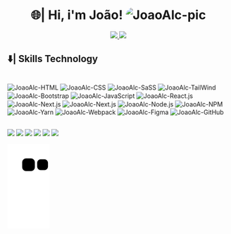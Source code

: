 <div>
  <h1 align="center">🌐| Hi, i'm João!
  <img align="top" alt="JoaoAlc-pic" height="150" style="border-radius:40px;" src="https://lh3.googleusercontent.com/ogw/ADea4I69fY51NSJlktQc6ciucnxpt3QxE0H1JrfG2EbtzQ=s192-c-mo">
  </h1> 

</div>

<div align="center">
  <a href="https://github.com/joaoalcdev">
    <img height="180em" src="https://github-readme-stats.vercel.app/api?username=joaoalcdev&show_icons=true&theme=react&include_all_commits=true&count_private=true"/>
    <img height="180em" src="https://github-readme-stats.vercel.app/api/top-langs/?username=joaoalcdev&layout=compact&langs_count=7&theme=react"/>
  </a>
</div>
  
  ## ⬇️|  Skills Technology 
  
<div style="display: inline_block"><br>
 <img align="center" alt="JoaoAlc-HTML" height="30" width="40" src="https://cdn.jsdelivr.net/gh/devicons/devicon/icons/html5/html5-original.svg" />
 <img align="center" alt="JoaoAlc-CSS" height="30" width="40" src="https://cdn.jsdelivr.net/gh/devicons/devicon/icons/css3/css3-original.svg" />
 <img align="center" alt="JoaoAlc-SaSS" height="30" width="40" src="https://cdn.jsdelivr.net/gh/devicons/devicon/icons/sass/sass-original.svg" />
 <img align="center" alt="JoaoAlc-TailWind" height="30" width="40" src="https://cdn.jsdelivr.net/gh/devicons/devicon/icons/tailwindcss/tailwindcss-plain.svg"/>
 <img align="center" alt="JoaoAlc-Bootstrap" height="30" width="40" src="https://cdn.jsdelivr.net/gh/devicons/devicon/icons/bootstrap/bootstrap-original.svg"/>
 <img align="center" alt="JoaoAlc-JavaScript" height="30" width="40" src="https://cdn.jsdelivr.net/gh/devicons/devicon/icons/javascript/javascript-original.svg"/>
 <img align="center" alt="JoaoAlc-React.js" height="30" width="40" src="https://cdn.jsdelivr.net/gh/devicons/devicon/icons/react/react-original.svg" />
 <img align="center" alt="JoaoAlc-Next.js" height="30" width="40" src="https://cdn.jsdelivr.net/gh/devicons/devicon/icons/nextjs/nextjs-original-wordmark.svg" />
 <img align="center" alt="JoaoAlc-Next.js" height="30" width="40" src="https://cdn.jsdelivr.net/gh/devicons/devicon/icons/nextjs/nextjs-original.svg" />
 <img align="center" alt="JoaoAlc-Node.js" height="30" width="40" src="https://cdn.jsdelivr.net/gh/devicons/devicon/icons/nodejs/nodejs-original.svg" />
 <img align="center" alt="JoaoAlc-NPM" height="30" width="40" src="https://cdn.jsdelivr.net/gh/devicons/devicon/icons/npm/npm-original-wordmark.svg" />
 <img align="center" alt="JoaoAlc-Yarn" height="30" width="40" src="https://cdn.jsdelivr.net/gh/devicons/devicon/icons/yarn/yarn-original.svg" />
 <img align="center" alt="JoaoAlc-Webpack" height="30" width="40" src="https://cdn.jsdelivr.net/gh/devicons/devicon/icons/webpack/webpack-original.svg" />
 <img align="center" alt="JoaoAlc-Figma" height="30" width="40" src="https://cdn.jsdelivr.net/gh/devicons/devicon/icons/figma/figma-original.svg" />
 <img align="center" alt="JoaoAlc-GitHub" height="30" width="40" src="https://cdn.jsdelivr.net/gh/devicons/devicon/icons/github/github-original.svg" /></div>
  
  ##
 
<div> 
  <a href="https://www.youtube.com/" target="_blank"><img src="https://img.shields.io/badge/YouTube-FF0000?style=for-the-badge&logo=youtube&logoColor=white" target="_blank"></a>
  <a href="https://www.instagram.com/joaoalcantara.dev/" target="_blank"><img src="https://img.shields.io/badge/-Instagram-%23E4405F?style=for-the-badge&logo=instagram&logoColor=white" target="_blank"></a>
 	<a href="https://www.twitch.tv/" target="_blank"><img src="https://img.shields.io/badge/Twitch-9146FF?style=for-the-badge&logo=twitch&logoColor=white" target="_blank"></a>
 <a href="https://discord.gg/" target="_blank"><img src="https://img.shields.io/badge/Discord-7289DA?style=for-the-badge&logo=discord&logoColor=white" target="_blank"></a> 
  <a href="mailto:joaosantalcantara@gmail.com"><img src="https://img.shields.io/badge/-Gmail-%23333?style=for-the-badge&logo=gmail&logoColor=white" target="_blank"></a>
  <a href="https://www.linkedin.com/in/jo%C3%A3o-alc%C3%A2ntara-695230214/" target="_blank"><img src="https://img.shields.io/badge/-LinkedIn-%230077B5?style=for-the-badge&logo=linkedin&logoColor=white" target="_blank"></a> 
 
  ![Snake animation](https://github.com/joaoalcdev/joaoalcdev/blob/output/github-contribution-grid-snake.svg)
 
</div>
